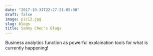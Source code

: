 ```yaml
---
date: "2017-10-31T22:27:21-05:00"
draft: false
image: pic12.jpg
slug: blogs
title: Sammy Chen's Blogs
---
```


Business analytics function as powerful explaination tools for what is currently happening!